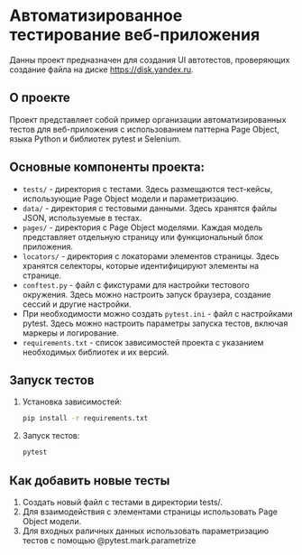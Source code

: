 # Автоматизированное тестирование веб-приложения
Данны проект предназначен для создания UI автотестов, проверяющих создание файла на диске https://disk.yandex.ru.
## О проекте
Проект представляет собой пример организации автоматизированных тестов для веб-приложения с использованием паттерна Page Object, языка Python и библиотек pytest и Selenium.

## Основные компоненты проекта:

- `tests/` - директория с тестами. Здесь размещаются тест-кейсы, использующие Page Object модели и параметризацию.
- `data/` - директория с тестовыми данными. Здесь хранятся файлы JSON, используемые в тестах.
- `pages/` - директория с Page Object моделями. Каждая модель представляет отдельную страницу или функциональный блок приложения.
- `locators/` - директория с локаторами элементов страницы. Здесь хранятся селекторы, которые идентифицируют элементы на странице.
- `conftest.py` - файл с фикстурами для настройки тестового окружения. Здесь можно настроить запуск браузера, создание сессий и другие настройки.
- При необходимости можно создать `pytest.ini` - файл с настройками pytest. Здесь можно настроить параметры запуска тестов, включая маркеры и логирование.
- `requirements.txt` - список зависимостей проекта с указанием необходимых библиотек и их версий.

## Запуск тестов

1. Установка зависимостей:
   ```bash
   pip install -r requirements.txt
2. Запуск тестов:
   ```bash
   pytest

## Как добавить новые тесты
1. Создать новый файл с тестами в директории tests/.
2. Для взаимодействия с элементами страницы использовать Page Object модели.
3. Для входных раличных данных использовать параметризацию тестов с помощью @pytest.mark.parametrize
